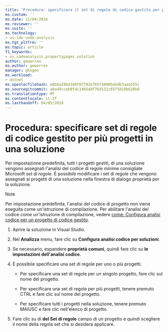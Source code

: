 ```yaml
---
title: 'Procedura: specificare il set di regole di codice gestito per più progetti in una soluzione | Documenti Microsoft'
ms.custom: ''
ms.date: 11/04/2016
ms.reviewer: ''
ms.suite: ''
ms.technology:
- vs-ide-code-analysis
ms.tgt_pltfrm: ''
ms.topic: article
f1_keywords:
- vs.codeanalysis.propertypages.solution
author: gewarren
ms.author: gewarren
manager: ghogen
ms.workload:
- dotnet
ms.openlocfilehash: e0b6a2864340f87702b765f49605ebdb3aaa555c
ms.sourcegitcommit: a0a49cceb0fdc1465ddf76d131c6575018b628b8
ms.translationtype: MT
ms.contentlocale: it-IT
ms.lasthandoff: 04/05/2018
---
```

# <a name="how-to-specify-managed-code-rule-sets-for-multiple-projects-in-a-solution"></a>Procedura: specificare set di regole di codice gestito per più progetti in una soluzione

Per impostazione predefinita, tutti i progetti gestiti, di una soluzione vengono assegnati l'analisi del codice di regole minime consigliate Microsoft *set di regole*. È possibile modificare i set di regole che vengono assegnati ai progetti di una soluzione nella finestra di dialogo proprietà per la soluzione.

> [!NOTE]
> Per impostazione predefinita, l'analisi del codice di progetto non viene eseguita come un'istruzione di compilazione. Per abilitare l'analisi del codice come un'istruzione di compilazione, vedere [come: Configura analisi codice per un progetto di codice gestito](../code-quality/how-to-configure-code-analysis-for-a-managed-code-project.md).

1. Aprire la soluzione in Visual Studio.

2. Nel **Analizza** menu, fare clic su **Configura analisi codice per soluzioni**.

3. Se necessario, espandere **proprietà comuni**, quindi fare clic su **le impostazioni dell'analisi codice**.

4. È possibile specificare una set di regole per uno o più progetti.

    - Per specificare una set di regole per un singolo progetto, fare clic sul nome del progetto.

    - Per specificare una set di regole per più progetti, tenere premuto CTRL e fare clic sul nome del progetto.

    - Per specificare tutti i progetti nella soluzione, tenere premuto MAIUSC e fare clic nell'elenco di progetto.

5. Fare clic su di **del Set di regole** campo di un progetto e quindi scegliere il nome della regola set che si desidera applicare.
